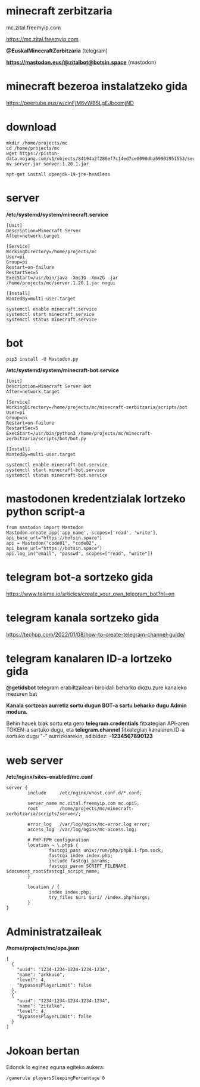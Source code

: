 # minecraft zerbitzaria

mc.zital.freemyip.com

https://mc.zital.freemyip.com

**@EuskalMinecraftZerbitzaria** (telegram)

**https://mastodon.eus/@zitalbot@botsin.space** (mastodon)

# minecraft bezeroa instalatzeko gida

https://peertube.eus/w/cinFjM6vWB5LgEJbcomjND

# download
```
mkdir /home/projects/mc
cd /home/projects/mc
wget https://piston-data.mojang.com/v1/objects/84194a2f286ef7c14ed7ce0090dba59902951553/server.jar
mv server.jar server.1.20.1.jar
```

```
apt-get install openjdk-19-jre-headless
```

# server
**/etc/systemd/system/minecraft.service**
```
[Unit]
Description=Minecraft Server
After=network.target

[Service]
WorkingDirectory=/home/projects/mc
User=pi
Group=pi
Restart=on-failure
RestartSec=5
ExecStart=/usr/bin/java -Xms1G -Xmx2G -jar /home/projects/mc/server.1.20.1.jar nogui

[Install]
WantedBy=multi-user.target
```
```
systemctl enable minecraft.service
systemctl start minecraft.service
systemctl status minecraft.service

```

# bot
```
pip3 install -U Mastodon.py
```

**/etc/systemd/system/minecraft-bot.service**
```
[Unit]
Description=Minecraft Server Bot
After=network.target

[Service]
WorkingDirectory=/home/projects/mc/minecraft-zerbitzaria/scripts/bot
User=pi
Group=pi
Restart=on-failure
RestartSec=5
ExecStart=/usr/bin/python3 /home/projects/mc/minecraft-zerbitzaria/scripts/bot/bot.py

[Install]
WantedBy=multi-user.target
```
```
systemctl enable minecraft-bot.service
systemctl start minecraft-bot.service
systemctl status minecraft-bot.service

```

# mastodonen kredentzialak lortzeko python script-a
```
from mastodon import Mastodon
Mastodon.create_app('app_name', scopes=['read', 'write'], api_base_url="https://botsin.space")
api = Mastodon("code01", "code02", api_base_url="https://botsin.space")
api.log_in("email", "passwd", scopes=["read", "write"])
```

# telegram bot-a sortzeko gida

https://www.teleme.io/articles/create_your_own_telegram_bot?hl=en

# telegram kanala sortzeko gida

https://techpp.com/2022/01/08/how-to-create-telegram-channel-guide/

# telegram kanalaren ID-a lortzeko gida

**@getidsbot** telegram erabiltzaileari birbidali beharko diozu zure kanaleko mezuren bat

**Kanala sortzean aurretiz sortu dugun BOT-a sartu beharko dugu Admin modura.**

Behin hauek biak sortu eta gero **telegram.credentials** fitxategian API-aren TOKEN-a sartuko dugu, eta **telegram.channel** fitxategian kanalaren ID-a sortuko dugu "-" aurrizkiarekin, adibidez: **-1234567890123**

# web server

**/etc/nginx/sites-enabled/mc.conf**
```
server {
        include     /etc/nginx/vhost.conf.d/*.conf;

        server_name mc.zital.freemyip.com mc.opi5;
        root        /home/projects/mc/minecraft-zerbitzaria/scripts/server/;

        error_log   /var/log/nginx/mc-error.log error;
        access_log  /var/log/nginx/mc-access.log;

        # PHP-FPM configuration
        location ~ \.php$ {
                fastcgi_pass unix:/run/php/php8.1-fpm.sock;
                fastcgi_index index.php;
                include fastcgi_params;
                fastcgi_param SCRIPT_FILENAME $document_root$fastcgi_script_name;
        }

        location / {
                index index.php;
                try_files $uri $uri/ /index.php?$args;
        }
}
```

# Administratzaileak
**/home/projects/mc/ops.json**
```
[
  {
    "uuid": "1234-1234-1234-1234-1234",
    "name": "arkkuso",
    "level": 4,
    "bypassesPlayerLimit": false
  },
  {
    "uuid": "1234-1234-1234-1234-1234",
    "name": "zitalko",
    "level": 4,
    "bypassesPlayerLimit": false
  }
]

```

# Jokoan bertan

Edonok lo eginez eguna egiteko aukera:
```
/gamerule playersSleepingPercentage 0
```